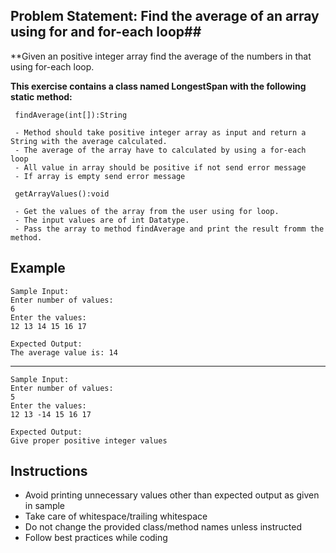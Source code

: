 ## Problem Statement: Find the average of an array using for and for-each loop##

**Given an positive integer array find the average of the numbers in that using for-each loop.

**This exercise contains a class named LongestSpan with the following static method:**

     findAverage(int[]):String  
  
     - Method should take positive integer array as input and return a String with the average calculated.
     - The average of the array have to calculated by using a for-each loop 
     - All value in array should be positive if not send error message
     - If array is empty send error message
     
     getArrayValues():void
     
     - Get the values of the array from the user using for loop.
     - The input values are of int Datatype.  
     - Pass the array to method findAverage and print the result fromm the method.


## Example
    Sample Input:
    Enter number of values:
    6
    Enter the values:
    12 13 14 15 16 17
    
    Expected Output:
    The average value is: 14
--------------------------------------------------------
    Sample Input:
    Enter number of values:
    5
    Enter the values:
    12 13 -14 15 16 17 
       
    Expected Output:
    Give proper positive integer values

## Instructions
- Avoid printing unnecessary values other than expected output as given in sample
- Take care of whitespace/trailing whitespace
- Do not change the provided class/method names unless instructed
- Follow best practices while coding